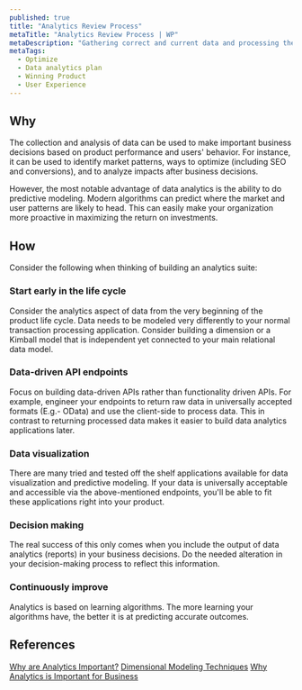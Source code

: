 ```yaml
---
published: true
title: "Analytics Review Process"
metaTitle: "Analytics Review Process | WP"
metaDescription: "Gathering correct and current data and processing them to identify patterns and make predictions. Use this to enable data-driven decision making."
metaTags:
  - Optimize
  - Data analytics plan
  - Winning Product
  - User Experience
---
```



## Why
The collection and analysis of data can be used to make important business decisions based on product performance and users' behavior. For instance, it can be used to identify market patterns, ways to optimize (including SEO and conversions), and to analyze impacts after business decisions.

However, the most notable advantage of data analytics is the ability to do predictive modeling. Modern algorithms can predict where the market and user patterns are likely to head. This can easily make your organization more proactive in maximizing the return on investments.

## How
Consider the following when thinking of building an analytics suite:

### Start early in the life cycle
Consider the analytics aspect of data from the very beginning of the product life cycle. Data needs to be modeled very differently to your normal transaction processing application. Consider building a dimension or a Kimball model that is independent yet connected to your main relational data model.

### Data-driven API endpoints
Focus on building data-driven APIs rather than functionality driven APIs. For example, engineer your endpoints to return raw data in universally accepted formats (E.g.- OData) and use the client-side to process data. This in contrast to returning processed data makes it easier to build data analytics applications later.

### Data visualization
There are many tried and tested off the shelf applications available for data visualization and predictive modeling. If your data is universally acceptable and accessible via the above-mentioned endpoints, you'll be able to fit these applications right into your product.

### Decision making
The real success of this only comes when you include the output of data analytics (reports) in your business decisions. Do the needed alteration in your decision-making process to reflect this information.

### Continuously improve
Analytics is based on learning algorithms. The more learning your algorithms have, the better it is at predicting accurate outcomes. 

## References
[Why are Analytics Important?](https://www.webfx.com/internet-marketing/why-are-analytics-important.html)
[Dimensional Modeling Techniques](https://www.kimballgroup.com/data-warehouse-business-intelligence-resources/kimball-techniques/dimensional-modeling-techniques/)
[Why Analytics is Important for Business](https://blog.stormid.com/why-analytics-is-important-for-business/)
